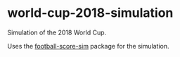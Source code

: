 # world-cup-2018-simulation

Simulation of the 2018 World Cup.

Uses the [football-score-sim](https://github.com/logiclogue/football-score-sim)
package for the simulation.

